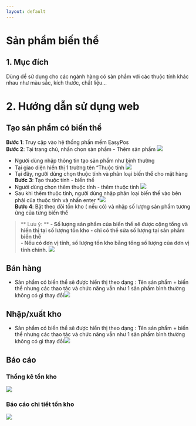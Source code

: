 ```yaml
---
layout: default
---
```

# Sản phẩm biến thể

## 1. Mục đích

Dùng để sử dụng cho các ngành hàng có sản phẩm với các thuộc tính khác nhau như màu sắc, kích thước, chất liệu…

# 2. Hướng dẫn sử dụng web

## Tạo sản phẩm có biến thể

**Bước 1**:  Truy cập vào hệ thống phần mềm EasyPos  
**Bước 2**: Tại trang chủ, nhấn chọn sản phẩm - Thêm sản phẩm
![](https://lh7-rt.googleusercontent.com/docsz/AD_4nXe_a5dO1OKIYQidrLiVsIKdFN5HOV11eInrtFIKB7SL-cuJe6_7mQoWlrdcXtW3KdRAJboZ20hohPNLpWIaipET-DVWKM9hTL-1msgMyFMPDDUUcvFVLFh0kHSoTqjCjDGnX75CV68xZHBeUcmrCxymYIpo?key=esX5mz3obwVg8UEkYbBudQ)
-   Người dùng nhập thông tin tạo sản phẩm như bình thường 
-   Tại giao diện hiển thị 1 trường tên “Thuộc tính
![](https://lh7-rt.googleusercontent.com/docsz/AD_4nXcLAIVc3sqe2IOTeKpAVhG354RTuYPRj03mYXP-3DSG5jtqVzKQR5NRI8UB6IjWN62hv8FUVKZYp585dEqIkWxrW1IOHn_Mtw9LjfyIcNe9D8nnCB6ReOqIz60cruWOtfkKQ5MSgHjENn7i4S-13XvTxbNV?key=esX5mz3obwVg8UEkYbBudQ)
-   Tại đây, người dùng chọn thuộc tính và phân loại biến thể cho mặt hàng
 **Bước 3**: Tạo thuộc tính - biến thể
-   Người dùng chọn thêm thuộc tính - thêm thuộc tính
![](https://lh7-rt.googleusercontent.com/docsz/AD_4nXfDU3kkipmubcxxgIKDF9R0TOcQJf4Cdp-zt8PZKck8s9p75wDgFWW2Nf1sPY9xJKaaSJzcTAN-LFYF3mizGpZ4I3AFJDjOADQtoxshKX0qRSleUBz_gUZfWb8w0jHIpQKmPK1ZVl0cJu-x56aucrTnPgKP?key=esX5mz3obwVg8UEkYbBudQ)
-   Sau khi thêm thuộc tính, người dùng nhập phân loại biến thể vào bên phải của thuộc tính và nhấn enter
*![](https://lh7-rt.googleusercontent.com/docsz/AD_4nXf3sdmDe3nzhwZIB5Yz3B0zVgpSOQJXFkSznu-2_WPTzUOW1pwoafoYQV_DHANcgQi-u1FTYF1gY_x03sgYYqHbTZvbjm_ej3nniEDg4f9s46VnPf03gZDPDD8_HBexSplfzdvQPfHsZEH-Pvijrk1X9jxa?key=esX5mz3obwVg8UEkYbBudQ)  
**Bước 4**: Bật theo dõi tồn kho ( nếu có) và nhập số lượng sản phẩm tương ứng của từng biến thể
>** Lưu ý: ** 
>**- Số lượng sản phẩm của biến thể sẽ được cộng tổng và hiển thị tại số lượng tồn kho - chỉ có thể sửa số lượng tại sản phẩm biến thể**  
>**- Nếu có đơn vị tính, số lượng tồn kho bằng tổng số lượng của đơn vị tính chính.**
![](https://lh7-rt.googleusercontent.com/docsz/AD_4nXeljWUJr1dXoOqm3WUmP4wYKBsIwJcjsSatfX4YQ2jeLDq7aBC-DWWKZk3t52UVjSdfot6nBtpmJljjfG2QKI-43Zqww58eXrMk_InQC1V7ceOwa7o_Pi0KV_o2ARQJp0N__8vuRr0NR6FXqTHqqVnMY7Pr?key=esX5mz3obwVg8UEkYbBudQ)
## **Bán hàng**
- Sản phẩm có biến thể sẽ được hiển thị theo dạng : Tên sản phẩm + biến thể nhưng các thao tác và chức năng vẫn như 1 sản phẩm bình thường không có gì thay đổi![](https://lh7-rt.googleusercontent.com/docsz/AD_4nXccx-MT6B7ZNWyT5rpI9954ZxPOCuyoeWbxV-KnkufYMhT5CLfFE_e5tRGe5XdTMx0hqOcvI_qY7Fners9rpA_IL5OvtPet2qUkW5__QRFwLWsrFhUYQ6OJCnffz_3A9VDKF5ZtVTdyXI-T6VP3rTORbFmk?key=esX5mz3obwVg8UEkYbBudQ)

## Nhập/xuất kho
- Sản phẩm có biến thể sẽ được hiển thị theo dạng : Tên sản phẩm + biến thể nhưng các thao tác và chức năng vẫn như 1 sản phẩm bình thường không có gì thay đổi![](https://lh7-rt.googleusercontent.com/docsz/AD_4nXeGtY1E2oxtly0nrQ07_RQ9kkg9kJ0I4CHgd0WxY_S9TN-s773KZUv2sBonYnHm-YUuFCsxxW3wCT6ZvJ9scjO18NOBks8RDWJcxiKT9Udr5hEywL59d9fI6QYO_KwMIUs7Ejk4_cS79E_M3WDs8e6QmLU?key=esX5mz3obwVg8UEkYbBudQ)
## Báo cáo
### Thống kê tồn kho
![](https://lh7-rt.googleusercontent.com/docsz/AD_4nXciuc8AM3mVDvMY-eGi9gxfxyYp9eSf_UByLhPd1yiymG72GSBEWa3hWbQ7UinKAMLwCNR2xBnt4-hT0ljP4UFCUvW4cIrDnS50ouAq2WaXCcqABmTK7LqSjPb1nnvTiuVPYu_f0ILdZiyEz-FXB5nhzTs?key=esX5mz3obwVg8UEkYbBudQ)
### Báo cáo chi tiết tồn kho
![](https://lh7-rt.googleusercontent.com/docsz/AD_4nXeAtvV9_27G3gc75iw32Nugt5ut-ianaSXLaHJdRRSKMvWPm9fDx-m8jkh83W9Bk5FOj_K46ErQoxTztc2CzYK0pMR2B3RLndnvriicZWK9kg-CcddWm64QbvmC0Tj1aDjmlBv0lvqR_GZKjs4kA4BMBtLo?key=esX5mz3obwVg8UEkYbBudQ)
